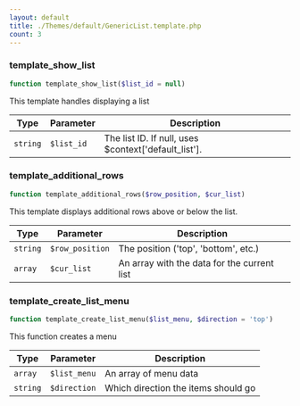 ```yaml
---
layout: default
title: ./Themes/default/GenericList.template.php
count: 3
---
```


### template_show_list

```php
function template_show_list($list_id = null)
```
This template handles displaying a list



Type|Parameter|Description
---|---|---
`string`|`$list_id`|The list ID. If null, uses $context['default_list'].

### template_additional_rows

```php
function template_additional_rows($row_position, $cur_list)
```
This template displays additional rows above or below the list.



Type|Parameter|Description
---|---|---
`string`|`$row_position`|The position ('top', 'bottom', etc.)
`array`|`$cur_list`|An array with the data for the current list

### template_create_list_menu

```php
function template_create_list_menu($list_menu, $direction = 'top')
```
This function creates a menu



Type|Parameter|Description
---|---|---
`array`|`$list_menu`|An array of menu data
`string`|`$direction`|Which direction the items should go

